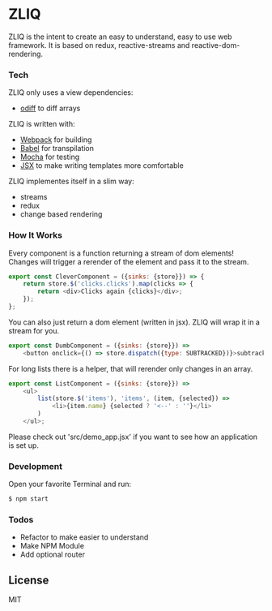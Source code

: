 # ZLIQ

ZLIQ is the intent to create an easy to understand, easy to use web framework. It is based on redux, reactive-streams and reactive-dom-rendering.

### Tech

ZLIQ only uses a view dependencies:
 - [odiff](https://github.com/Tixit/odiff) to diff arrays
 
ZLIQ is written with:
 - [Webpack](https://github.com/webpack/webpack) for building
 - [Babel](https://github.com/babel/babel) for transpilation
 - [Mocha](https://github.com/mochajs/mocha) for testing
 - [JSX](https://facebook.github.io/jsx/) to make writing templates more comfortable

ZLIQ implementes itself in a slim way:
 - streams
 - redux
 - change based rendering

### How It Works

Every component is a function returning a stream of dom elements! Changes will trigger a rerender of the element and pass it to the stream. 

```js
export const CleverComponent = ({sinks: {store}}) => {
	return store.$('clicks.clicks').map(clicks => {
		return <div>Clicks again {clicks}</div>;
	});
};
```

You can also just return a dom element (written in jsx). ZLIQ will wrap it in a stream for you.

```js
export const DumbComponent = ({sinks: {store}}) =>
	<button onclick={() => store.dispatch({type: SUBTRACKED})}>subtracked</button>;
```

For long lists there is a helper, that will rerender only changes in an array.

```js
export const ListComponent = ({sinks: {store}}) =>
	<ul>
		list(store.$('items'), 'items', (item, {selected}) =>
			<li>{item.name} {selected ? '<--' : ''}</li>
		)
	</ul>;
```

Please check out 'src/demo_app.jsx' if you want to see how an application is set up.

### Development

Open your favorite Terminal and run:

```sh
$ npm start
```

### Todos

 - Refactor to make easier to understand
 - Make NPM Module
 - Add optional router

License
----

MIT
